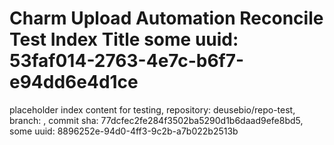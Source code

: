 # Charm Upload Automation Reconcile Test Index Title some uuid: 53faf014-2763-4e7c-b6f7-e94dd6e4d1ce
 placeholder index content for testing,  repository: deusebio/repo-test,  branch: ,  commit sha: 77dcfec2fe284f3502ba5290d1b6daad9efe8bd5,  some uuid: 8896252e-94d0-4ff3-9c2b-a7b022b2513b

